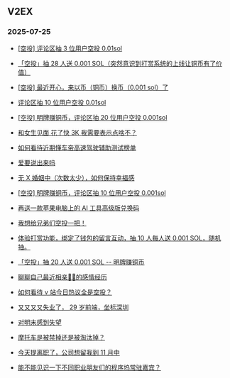 ## V2EX 
### 2025-07-25

+ [[空投] 评论区抽 3 位用户空投 0.01sol](https://www.v2ex.com/t/1147332)

+ [「空投」抽 28 人送 0.001 SOL（突然意识到打赏系统的上线让铜币有了价值）](https://www.v2ex.com/t/1147391)

+ [[空投] 最近开心，来以币（铜币）换币（0.001 sol）了](https://www.v2ex.com/t/1147403)

+ [评论区抽 10 位用户空投 0.01sol](https://www.v2ex.com/t/1147371)

+ [[空投] 明牌赚铜币，评论区抽 20 位用户空投 0.001sol](https://www.v2ex.com/t/1147432)

+ [和女生见面 花了快 3K 我需要表示点啥不？](https://www.v2ex.com/t/1147376)

+ [如何看待近期懂车帝高速驾驶辅助测试榜单](https://www.v2ex.com/t/1147320)

+ [爱要说出来吗](https://www.v2ex.com/t/1147275)

+ [无 X 婚姻中（次数太少），如何保持幸福感](https://www.v2ex.com/t/1147294)

+ [[空投] 明牌赚铜币，评论区抽 10 位用户空投 0.001sol](https://www.v2ex.com/t/1147472)

+ [再送一款苹果电脑上的 AI 工具高级版兑换码](https://www.v2ex.com/t/1147289)

+ [我想给兄弟们空投一把！](https://www.v2ex.com/t/1147542)

+ [体验打赏功能，绑定了钱包的留言互动，抽 10 人每人送 0.001 SOL，随机抽。](https://www.v2ex.com/t/1147547)

+ [「空投」抽 20 人送 0.001 SOL -- 明牌赚铜币](https://www.v2ex.com/t/1147494)

+ [聊聊自己最近相亲🐢🐢的感情经历](https://www.v2ex.com/t/1147566)

+ [如何看待 v 站今日热议全是空投？](https://www.v2ex.com/t/1147585)

+ [又又又又失业了， 29 岁前端，坐标深圳](https://www.v2ex.com/t/1147406)

+ [对明末感到失望](https://www.v2ex.com/t/1147558)

+ [摩托车是被禁掉还是被淘汰掉？](https://www.v2ex.com/t/1147461)

+ [今天提离职了，公司想留我到 11 月中](https://www.v2ex.com/t/1147622)

+ [能不能见识一下不同职业朋友们的程序坞常驻嘉宾？](https://www.v2ex.com/t/1147634)

